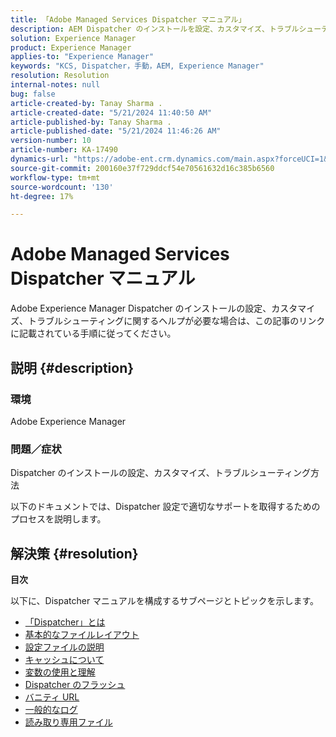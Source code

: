 ```yaml
---
title: 「Adobe Managed Services Dispatcher マニュアル」
description: AEM Dispatcher のインストールを設定、カスタマイズ、トラブルシューティングする方法について説明します。 前述のリンクをたどります。」
solution: Experience Manager
product: Experience Manager
applies-to: "Experience Manager"
keywords: "KCS, Dispatcher，手動，AEM, Experience Manager"
resolution: Resolution
internal-notes: null
bug: false
article-created-by: Tanay Sharma .
article-created-date: "5/21/2024 11:40:50 AM"
article-published-by: Tanay Sharma .
article-published-date: "5/21/2024 11:46:26 AM"
version-number: 10
article-number: KA-17490
dynamics-url: "https://adobe-ent.crm.dynamics.com/main.aspx?forceUCI=1&pagetype=entityrecord&etn=knowledgearticle&id=51742df6-6617-ef11-9f8a-6045bd006b25"
source-git-commit: 200160e37f729ddcf54e70561632d16c385b6560
workflow-type: tm+mt
source-wordcount: '130'
ht-degree: 17%

---
```


# Adobe Managed Services Dispatcher マニュアル


Adobe Experience Manager Dispatcher のインストールの設定、カスタマイズ、トラブルシューティングに関するヘルプが必要な場合は、この記事のリンクに記載されている手順に従ってください。

## 説明 {#description}


### <b>環境</b>

Adobe Experience Manager

### <b>問題／症状</b>

Dispatcher のインストールの設定、カスタマイズ、トラブルシューティング方法

以下のドキュメントでは、Dispatcher 設定で適切なサポートを取得するためのプロセスを説明します。


## 解決策 {#resolution}


<b>目次</b>

以下に、Dispatcher マニュアルを構成するサブページとトピックを示します。

- [「Dispatcher」とは](https://experienceleague.adobe.com/en/docs/experience-cloud-kcs/kbarticles/ka-17911)
- [基本的なファイルレイアウト](https://experienceleague.adobe.com/en/docs/experience-cloud-kcs/kbarticles/ka-17502)
- [設定ファイルの説明](https://experienceleague.adobe.com/en/docs/experience-cloud-kcs/kbarticles/ka-17477)
- [キャッシュについて](https://experienceleague.adobe.com/en/docs/experience-manager-learn/ams/dispatcher/understanding-cache)
- [変数の使用と理解](https://experienceleague.adobe.com/en/docs/experience-cloud-kcs/kbarticles/ka-17487)
- [Dispatcher のフラッシュ](https://experienceleague.adobe.com/en/docs/experience-cloud-kcs/kbarticles/ka-17493)
- [バニティ URL](https://experienceleague.adobe.com/en/docs/experience-cloud-kcs/kbarticles/ka-17463)
- [一般的なログ](https://experienceleague.adobe.com/en/docs/experience-cloud-kcs/kbarticles/ka-17914)
- [読み取り専用ファイル](https://experienceleague.adobe.com/en/docs/experience-cloud-kcs/kbarticles/ka-17483)

